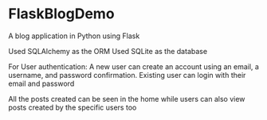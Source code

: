 # FlaskBlogDemo
A blog application in Python using Flask

Used SQLAlchemy as the ORM 
Used SQLite as the database 

For User authentication:
A new user can create an account using an email, a username, and password confirmation.
Existing user can login with their email and password

All the posts created can be seen in the home while users can also view posts created by the specific users too
